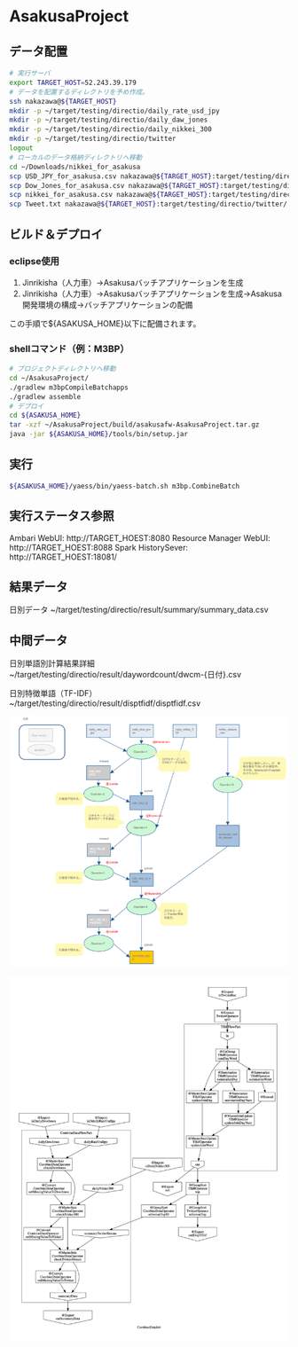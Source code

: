 # AsakusaProject
## データ配置
```sh
# 実行サーバ
export TARGET_HOST=52.243.39.179
# データを配置するディレクトリを予め作成。
ssh nakazawa@${TARGET_HOST}
mkdir -p ~/target/testing/directio/daily_rate_usd_jpy
mkdir -p ~/target/testing/directio/daily_daw_jones
mkdir -p ~/target/testing/directio/daily_nikkei_300
mkdir -p ~/target/testing/directio/twitter
logout
# ローカルのデータ格納ディレクトリへ移動
cd ~/Downloads/nikkei_for_asakusa
scp USD_JPY_for_asakusa.csv nakazawa@${TARGET_HOST}:target/testing/directio/daily_rate_usd_jpy/
scp Dow_Jones_for_asakusa.csv nakazawa@${TARGET_HOST}:target/testing/directio/daily_daw_jones/
scp nikkei_for_asakusa.csv nakazawa@${TARGET_HOST}:target/testing/directio/daily_nikkei_300/
scp Tweet.txt nakazawa@${TARGET_HOST}:target/testing/directio/twitter/
```
## ビルド＆デプロイ
### eclipse使用
1. Jinrikisha（人力車）->Asakusaバッチアプリケーションを生成
2. Jinrikisha（人力車）->Asakusaバッチアプリケーションを生成->Asakusa開発環境の構成->バッチアプリケーションの配備

この手順で${ASAKUSA_HOME}以下に配備されます。

### shellコマンド（例：M3BP）
```sh
# プロジェクトディレクトリへ移動
cd ~/AsakusaProject/
./gradlew m3bpCompileBatchapps
./gradlew assemble
# デプロイ
cd ${ASAKUSA_HOME}
tar -xzf ~/AsakusaProject/build/asakusafw-AsakusaProject.tar.gz
java -jar ${ASAKUSA_HOME}/tools/bin/setup.jar

```


## 実行
```sh
${ASAKUSA_HOME}/yaess/bin/yaess-batch.sh m3bp.CombineBatch
```
## 実行ステータス参照
Ambari WebUI: http://TARGET_HOEST:8080
Resource Manager WebUI: http://TARGET_HOEST:8088
Spark HistorySever: http://TARGET_HOEST:18081/

## 結果データ

日別データ
~/target/testing/directio/result/summary/summary_data.csv

## 中間データ
日別単語別計算結果詳細
~/target/testing/directio/result/daywordcount/dwcm-{日付}.csv

日別特徴単語（TF-IDF）
~/target/testing/directio/result/disptfidf/disptfidf.csv

![設計フロー](./設計フロー.png)

![実装フロー](./CombineBatch.png)
